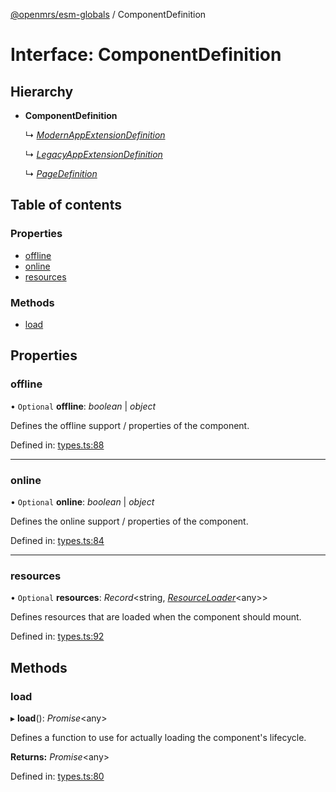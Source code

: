 [@openmrs/esm-globals](../API.md) / ComponentDefinition

# Interface: ComponentDefinition

## Hierarchy

* **ComponentDefinition**

  ↳ [*ModernAppExtensionDefinition*](modernappextensiondefinition.md)

  ↳ [*LegacyAppExtensionDefinition*](legacyappextensiondefinition.md)

  ↳ [*PageDefinition*](pagedefinition.md)

## Table of contents

### Properties

- [offline](componentdefinition.md#offline)
- [online](componentdefinition.md#online)
- [resources](componentdefinition.md#resources)

### Methods

- [load](componentdefinition.md#load)

## Properties

### offline

• `Optional` **offline**: *boolean* \| *object*

Defines the offline support / properties of the component.

Defined in: [types.ts:88](https://github.com/openmrs/openmrs-esm-core/blob/master/packages/esm-globals/src/types.ts#L88)

___

### online

• `Optional` **online**: *boolean* \| *object*

Defines the online support / properties of the component.

Defined in: [types.ts:84](https://github.com/openmrs/openmrs-esm-core/blob/master/packages/esm-globals/src/types.ts#L84)

___

### resources

• `Optional` **resources**: *Record*<string, [*ResourceLoader*](resourceloader.md)<any\>\>

Defines resources that are loaded when the component should mount.

Defined in: [types.ts:92](https://github.com/openmrs/openmrs-esm-core/blob/master/packages/esm-globals/src/types.ts#L92)

## Methods

### load

▸ **load**(): *Promise*<any\>

Defines a function to use for actually loading the component's lifecycle.

**Returns:** *Promise*<any\>

Defined in: [types.ts:80](https://github.com/openmrs/openmrs-esm-core/blob/master/packages/esm-globals/src/types.ts#L80)
